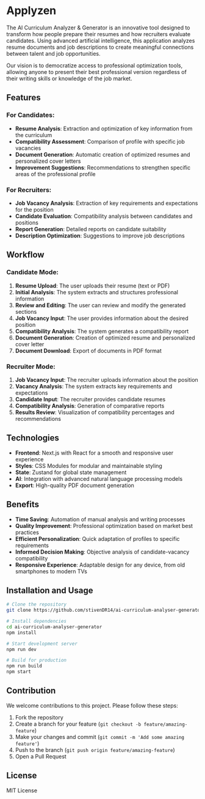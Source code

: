 # Applyzen

The AI Curriculum Analyzer & Generator is an innovative tool designed to transform how people prepare their resumes and how recruiters evaluate candidates. Using advanced artificial intelligence, this application analyzes resume documents and job descriptions to create meaningful connections between talent and job opportunities.

Our vision is to democratize access to professional optimization tools, allowing anyone to present their best professional version regardless of their writing skills or knowledge of the job market.

## Features

### For Candidates:

- **Resume Analysis**: Extraction and optimization of key information from the curriculum
- **Compatibility Assessment**: Comparison of profile with specific job vacancies
- **Document Generation**: Automatic creation of optimized resumes and personalized cover letters
- **Improvement Suggestions**: Recommendations to strengthen specific areas of the professional profile

### For Recruiters:

- **Job Vacancy Analysis**: Extraction of key requirements and expectations for the position
- **Candidate Evaluation**: Compatibility analysis between candidates and positions
- **Report Generation**: Detailed reports on candidate suitability
- **Description Optimization**: Suggestions to improve job descriptions

## Workflow

### Candidate Mode:

1. **Resume Upload**: The user uploads their resume (text or PDF)
2. **Initial Analysis**: The system extracts and structures professional information
3. **Review and Editing**: The user can review and modify the generated sections
4. **Job Vacancy Input**: The user provides information about the desired position
5. **Compatibility Analysis**: The system generates a compatibility report
6. **Document Generation**: Creation of optimized resume and personalized cover letter
7. **Document Download**: Export of documents in PDF format

### Recruiter Mode:

1. **Job Vacancy Input**: The recruiter uploads information about the position
2. **Vacancy Analysis**: The system extracts key requirements and expectations
3. **Candidate Input**: The recruiter provides candidate resumes
4. **Compatibility Analysis**: Generation of comparative reports
5. **Results Review**: Visualization of compatibility percentages and recommendations

## Technologies

- **Frontend**: Next.js with React for a smooth and responsive user experience
- **Styles**: CSS Modules for modular and maintainable styling
- **State**: Zustand for global state management
- **AI**: Integration with advanced natural language processing models
- **Export**: High-quality PDF document generation

## Benefits

- **Time Saving**: Automation of manual analysis and writing processes
- **Quality Improvement**: Professional optimization based on market best practices
- **Efficient Personalization**: Quick adaptation of profiles to specific requirements
- **Informed Decision Making**: Objective analysis of candidate-vacancy compatibility
- **Responsive Experience**: Adaptable design for any device, from old smartphones to modern TVs

## Installation and Usage

```bash
# Clone the repository
git clone https://github.com/stivenDR14/ai-curriculum-analyser-generator.git

# Install dependencies
cd ai-curriculum-analyser-generator
npm install

# Start development server
npm run dev

# Build for production
npm run build
npm start
```

## Contribution

We welcome contributions to this project. Please follow these steps:

1. Fork the repository
2. Create a branch for your feature (`git checkout -b feature/amazing-feature`)
3. Make your changes and commit (`git commit -m 'Add some amazing feature'`)
4. Push to the branch (`git push origin feature/amazing-feature`)
5. Open a Pull Request

## License

MIT License
